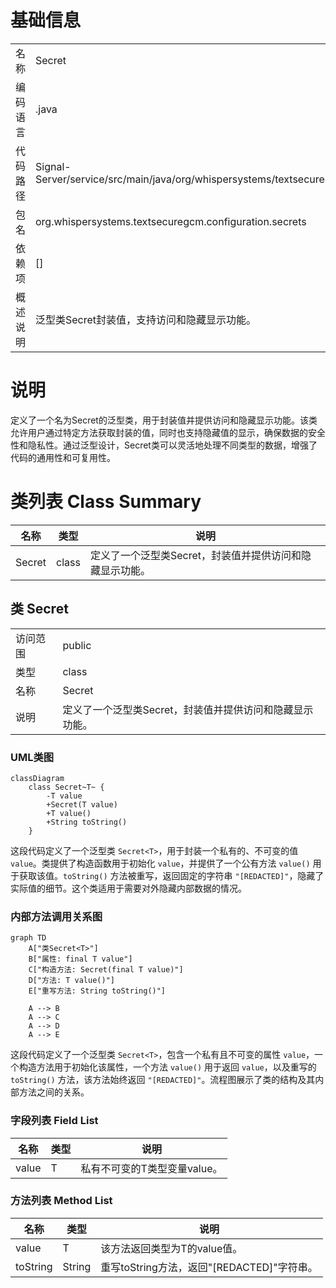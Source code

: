# 基础信息

|      |      |
|------|------|
| 名称 | Secret |
| 编码语言 | .java |
| 代码路径 | Signal-Server/service/src/main/java/org/whispersystems/textsecuregcm/configuration/secrets/Secret.java |
| 包名 | org.whispersystems.textsecuregcm.configuration.secrets |
| 依赖项 | [] |
| 概述说明 | 泛型类Secret封装值，支持访问和隐藏显示功能。 |

# 说明

定义了一个名为Secret的泛型类，用于封装值并提供访问和隐藏显示功能。该类允许用户通过特定方法获取封装的值，同时也支持隐藏值的显示，确保数据的安全性和隐私性。通过泛型设计，Secret类可以灵活地处理不同类型的数据，增强了代码的通用性和可复用性。

# 类列表 Class Summary

| 名称   | 类型  | 说明 |
|-------|------|-------------|
| Secret | class | 定义了一个泛型类Secret，封装值并提供访问和隐藏显示功能。 |



## 类 Secret

|      |      |
|------|------|
| 访问范围 | public |
| 类型 | class |
| 名称 | Secret |
| 说明 | 定义了一个泛型类Secret，封装值并提供访问和隐藏显示功能。 |


### UML类图

```mermaid
classDiagram
    class Secret~T~ {
        -T value
        +Secret(T value)
        +T value()
        +String toString()
    }
```

这段代码定义了一个泛型类 `Secret<T>`，用于封装一个私有的、不可变的值 `value`。类提供了构造函数用于初始化 `value`，并提供了一个公有方法 `value()` 用于获取该值。`toString()` 方法被重写，返回固定的字符串 `"[REDACTED]"`，隐藏了实际值的细节。这个类适用于需要对外隐藏内部数据的情况。


### 内部方法调用关系图

```mermaid
graph TD
    A["类Secret<T>"]
    B["属性: final T value"]
    C["构造方法: Secret(final T value)"]
    D["方法: T value()"]
    E["重写方法: String toString()"]

    A --> B
    A --> C
    A --> D
    A --> E
```

这段代码定义了一个泛型类 `Secret<T>`，包含一个私有且不可变的属性 `value`，一个构造方法用于初始化该属性，一个方法 `value()` 用于返回 `value`，以及重写的 `toString()` 方法，该方法始终返回 `"[REDACTED]"`。流程图展示了类的结构及其内部方法之间的关系。

### 字段列表 Field List

| 名称  | 类型  | 说明 |
|-------|-------|------|
| value | T | 私有不可变的T类型变量value。 |

### 方法列表 Method List

| 名称  | 类型  | 说明 |
|-------|-------|------|
| value | T | 该方法返回类型为T的value值。 |
| toString | String | 重写toString方法，返回"[REDACTED]"字符串。 |




